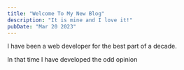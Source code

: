 ```yaml
---
title: "Welcome To My New Blog"
description: "It is mine and I love it!"
pubDate: "Mar 20 2023"
---
```


I have been a web developer for the best part of a decade.

In that time I have developed the odd opinion 